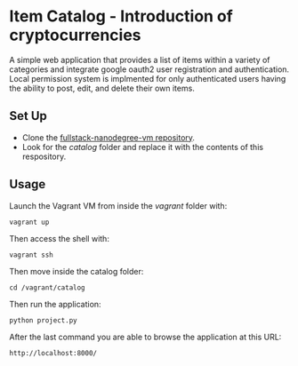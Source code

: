 # Item Catalog - Introduction of cryptocurrencies

A simple web application that provides a list of items within a variety of categories and integrate google oauth2 user registration and authentication. Local permission system is implmented for only authenticated users having the ability to post, edit, and delete their own items.

## Set Up

- Clone the [fullstack-nanodegree-vm repository](https://github.com/udacity/fullstack-nanodegree-vm).
- Look for the _catalog_ folder and replace it with the contents of this respository.

## Usage

Launch the Vagrant VM from inside the _vagrant_ folder with:

`vagrant up`

Then access the shell with:

`vagrant ssh`

Then move inside the catalog folder:

`cd /vagrant/catalog`

Then run the application:

`python project.py`

After the last command you are able to browse the application at this URL:

`http://localhost:8000/`
